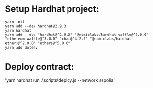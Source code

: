 # Setup Hardhat project:
```
yarn init
yarn add --dev hardhat@2.9.3
yarn hardhat
yarn add --dev "hardhat@^2.9.3" "@nomiclabs/hardhat-waffle@^2.0.0" "ethereum-waffle@^3.0.0" "chai@^4.2.0" "@nomiclabs/hardhat-ethers@^2.0.0" "ethers@^5.0.0"
yarn add dotenv
```

# Deploy contract:
'yarn hardhat run .\scripts\deploy.js --network sepolia'
